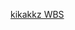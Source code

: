 [kikakkz WBS](https://github.com/cryptomore/docs-internal/blob/master/wbs/KikakkzWBS.md ':type=.html')
